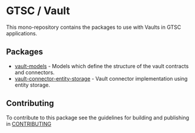 # GTSC / Vault

This mono-repository contains the packages to use with Vaults in GTSC applications.

## Packages

- [vault-models](packages/vault-models/README.md) - Models which define the structure of the vault contracts and connectors.
- [vault-connector-entity-storage](packages/vault-connector-entity-storage/README.md) - Vault connector implementation using entity storage.

## Contributing

To contribute to this package see the guidelines for building and publishing in [CONTRIBUTING](./CONTRIBUTING.md)
